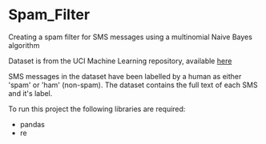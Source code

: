 # Spam_Filter
Creating a spam filter for SMS messages using a multinomial Naive Bayes algorithm

Dataset is from the UCI Machine Learning repository, available [here](https://archive.ics.uci.edu/ml/datasets/sms+spam+collection)

SMS messages in the dataset have been labelled by a human as either 'spam' or 'ham' (non-spam). The dataset contains the full text of each SMS and it's label.

To run this project the following libraries are required:
- pandas
- re

